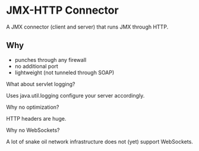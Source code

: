 JMX-HTTP Connector
==================

A JMX connector (client and server) that runs JMX through HTTP.


Why
---

 * punches through any firewall
 * no additional port
 * lightweight (not tunneled through SOAP)


What about servlet logging?

Uses java.util.logging configure your server accordingly.

Why no optimization?

HTTP headers are huge.

Why no WebSockets?

A lot of snake oil network infrastructure does not (yet) support WebSockets.


